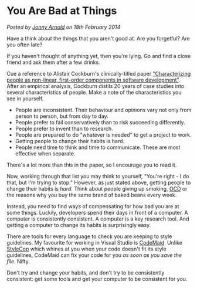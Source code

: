 # You Are Bad at Things
<!--- software,productivity -->
*Posted by [Jonny Arnold](/) on 18th February 2014*

Have a think about the things that you aren't good at. Are you forgetful? Are you often late?

If you haven't thought of anything yet, then you're lying. Go and find a close friend and ask them after a few drinks.


Cue a reference to Alistair Cockburn's clinically-titled paper <a href="http://alistair.cockburn.us/Characterizing+people+as+non-linear%2c+first-order+components+in+software+development">"Characterizing people as non-linear, first-order components in software development"</a>. After an empirical analysis, Cockburn distils 20 years of case studies into several characteristics of people. Make a note of the characteristics you see in yourself.


* People are inconsistent. Their behaviour and opinions vary not only from person to person, but from day to day.
* People prefer to fail conservatively than to risk succeeding differently.
* People prefer to invent than to research.
* People are prepared to do "whatever is needed" to get a project to work.
* Getting people to change their habits is hard.
* People need time to think and time to communicate. These are most effective when separate.

There's a lot more than this in the paper, so I encourage you to read it.

Now, working through that list you may think to yourself, "You're right - I do that, but I'm trying to stop." However, as just stated above, getting people to change their habits is *hard*. Think about people giving up smoking, [OCD](http://en.wikipedia.org/wiki/Obsessive%E2%80%93compulsive_disorder) or the reasons why you buy the same brand of baked beans every week.

Instead, you need to find ways of compensating for how bad you are at some things. Luckily, developers spend their days in front of a computer. A computer is consistently consistent. A computer is a key research tool. And getting a computer to change its habits is surprisingly easy.

There are tools for every language to check you are keeping to style guidelines. My favourite for working in Visual Studio is [CodeMaid](http://www.codemaid.net/). Unlike [StyleCop](http://stylecop.codeplex.com/) which whines at you when your code doesn't fit its style guidelines, CodeMaid can fix your code for you *as soon as you save the file*. Nifty.

Don't try and change your habits, and don't try to be consistently consistent: get some tools and get your computer to be consistent for you.
